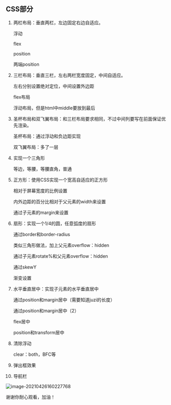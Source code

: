 ## CSS部分

1. 两栏布局：垂直两栏，左边固定右边自适应。

   浮动

   flex

   position

   两端position

2. 三栏布局：垂直三栏，左右两栏宽度固定，中间自适应。

   左右分别设置绝对定位，中间设置外边距

   flex布局

   浮动布局，但是html中middle要放到最后

3. 圣杯布局和双飞翼布局：和三栏布局要求相同，不过中间列要写在前面保证优先渲染。

   圣杯布局：通过浮动和负边距实现

   双飞翼布局：多了一层

4. 实现一个三角形

   等边，等腰，等腰直角，普通

5. 正方形：使用CSS实现一个宽高自适应的正方形

   相对于屏幕宽度的比例设置

   内外边距的百分比相对于父元素的width来设置

   通过子元素的margin来设置

6. 扇形：实现一个1/4的圆，任意弧度的扇形

   通过border和border-radius

   类似三角形做法，加上父元素overflow：hidden

   通过子元素rotate%和父元素overflow：hidden

   通过skewY

   渐变设置

7. 水平垂直居中：实现子元素的水平垂直居中

   通过position和margin居中（需要知道juzi的长度）

   通过position和margin居中（2）

   flex居中

   position和transform居中

8. 清除浮动

   clear：both，BFC等

9. 弹出框效果

10. 导航栏

![image-20210426160227768](C:\Users\Administrator\AppData\Roaming\Typora\typora-user-images\image-20210426160227768.png)

谢谢你耐心观看，加油！